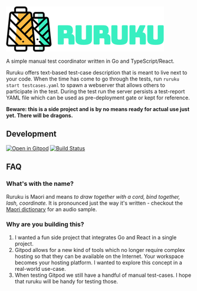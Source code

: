 ![ruruku](logo.png)

A simple manual test coordinator written in Go and TypeScript/React.

Ruruku offers text-based test-case description that is meant to live next to your code.
When the time has come to go through the tests, run `ruruku start testcases.yaml` to spawn a webserver that allows others to participate in the test.
During the test run the server persists a test-report YAML file which can be used as pre-deployment gate or kept for reference.

**Beware: this is a side project and is by no means ready for actual use just yet. There will be dragons.**

## Development
[![Open in Gitpod](http://gitpod.io/button/open-in-gitpod.svg)](https://gitpod.io#https://github.com/32leaves/ruruku)
[![Build Status](https://travis-ci.org/32leaves/ruruku.svg?branch=master)](https://travis-ci.org/32leaves/ruruku)

## FAQ

### What's with the name?
Ruruku is Maori and means *to draw together with a cord, bind together, lash, coordinate.*
It is pronounced just the way it's written - checkout the [Maori dictionary](http://maoridictionary.co.nz/search?idiom=&phrase=&proverb=&loan=&histLoanWords=&keywords=ruruku) for an audio sample.

### Why are you building this?
1. I wanted a fun side project that integrates Go and React in a single project.
2. Gitpod allows for a new kind of tools which no longer require complex hosting so that they can be available on the Internet. Your workspace becomes your hosting platform. I wanted to explore this concept in a real-world use-case.
3. When testing Gitpod we still have a handful of manual test-cases. I hope that ruruku will be handy for testing those.
